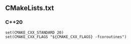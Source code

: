 ## CMakeLists.txt
### C++20

    set(CMAKE_CXX_STANDARD 20)
    set(CMAKE_CXX_FLAGS "${CMAKE_CXX_FLAGS} -fcoroutines")